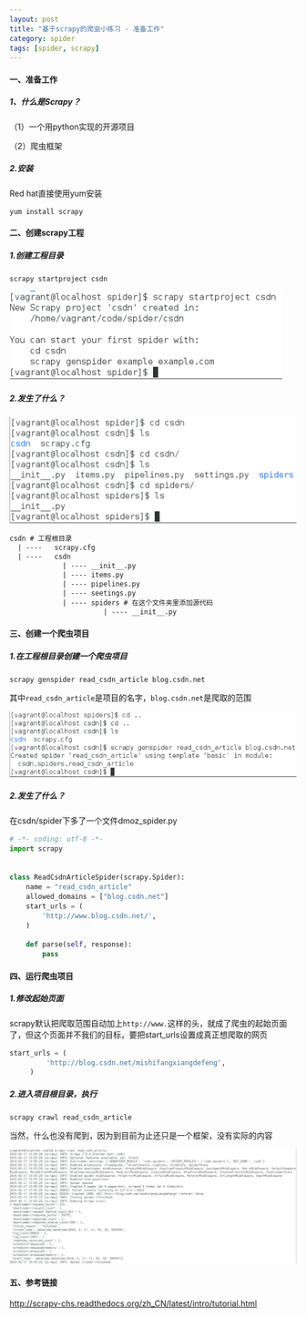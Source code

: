 ```yaml
---
layout: post
title: "基于scrapy的爬虫小练习 - 准备工作"
category: spider
tags: [spider, scrapy]
---
```


#### 一、准备工作

##### 1、什么是Scrapy？

（1）一个用python实现的开源项目

（2）爬虫框架

##### 2.安装 

Red hat直接使用yum安装

```
yum install scrapy
```

<!-- more -->

#### 二、创建scrapy工程

##### 1.创建工程目录

```
scrapy startproject csdn
```
![](image/scrapy-prepare-1.png)

##### 2.发生了什么？

![](image/scrapy-prepare-2.png)

```
csdn # 工程根目录
  | ----   scrapy.cfg
  | ----   csdn
             | ---- __init__.py
             | ---- items.py
             | ---- pipelines.py
             | ---- seetings.py
             | ---- spiders # 在这个文件夹里添加源代码
                       | ---- __init__.py
```

#### 三、创建一个爬虫项目

##### 1.在工程根目录创建一个爬虫项目

```
scrapy genspider read_csdn_article blog.csdn.net
```
其中`read_csdn_article`是项目的名字，`blog.csdn.net`是爬取的范围

![](image/scrapy-prepare-3.png)

##### 2.发生了什么？

在csdn/spider下多了一个文件dmoz_spider.py

```python
# -*- coding: utf-8 -*-
import scrapy


class ReadCsdnArticleSpider(scrapy.Spider):
    name = "read_csdn_article"
    allowed_domains = ["blog.csdn.net"]
    start_urls = (
        'http://www.blog.csdn.net/',
    )

    def parse(self, response):
        pass
```
    
#### 四、运行爬虫项目

##### 1.修改起始页面

scrapy默认把爬取范围自动加上`http://www.`这样的头，就成了爬虫的起始页面了，但这个页面并不我们的目标，要把start_urls设置成真正想爬取的网页

```python
start_urls = (
         'http://blog.csdn.net/mishifangxiangdefeng',
     )
```

##### 2.进入项目根目录，执行

```
scrapy crawl read_csdn_article
```
当然，什么也没有爬到，因为到目前为止还只是一个框架，没有实际的内容

![](image/scrapy-prepare-4.png)

#### 五、参考链接

http://scrapy-chs.readthedocs.org/zh_CN/latest/intro/tutorial.html
